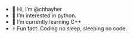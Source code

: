 - 👋 Hi, I’m @chhayher
- 👀 I’m interested in python.
- 🌱 I’m currently learning C++
- ⚡ Fun fact: Coding no sleep, sleeping no code.

<!---
chhayher/chhayher is a ✨ special ✨ repository because its `README.md` (this file) appears on your GitHub profile.
You can click the Preview link to take a look at your changes.
--->
